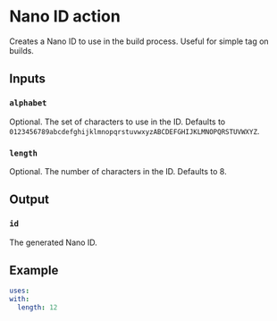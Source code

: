 # Nano ID action

Creates a Nano ID to use in the build process. Useful for simple tag on builds. 

## Inputs

### `alphabet`

Optional. The set of characters to use in the ID. Defaults to `0123456789abcdefghijklmnopqrstuvwxyzABCDEFGHIJKLMNOPQRSTUVWXYZ`.

### `length`

Optional. The number of characters in the ID. Defaults to 8.

## Output

### `id`

The generated Nano ID.

## Example

```yaml
uses: 
with:
  length: 12
  
```